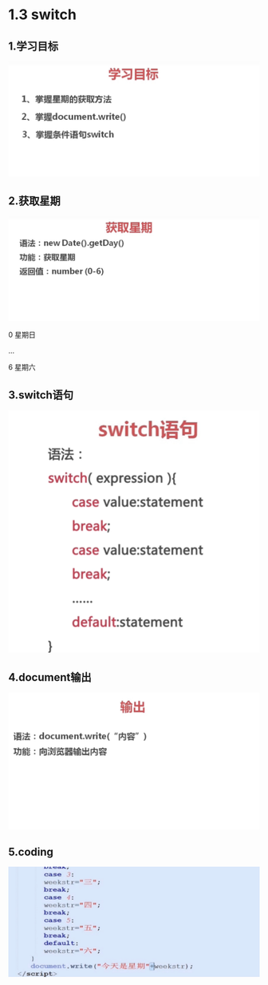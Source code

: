 # 1.3 switch





## 1.学习目标



![image-20210703115502594](../../image/image-20210703115502594.png)





## 2.获取星期

![image-20210703115552790](../../image/image-20210703115552790.png)

0 星期日

...



6 星期六









## 3.switch语句

![image-20210703115812883](../../image/image-20210703115812883.png)



## 4.document输出

![image-20210703115906412](../../image/image-20210703115906412.png)

## 5.coding



![image-20210703120137317](../../image/image-20210703120137317.png)

